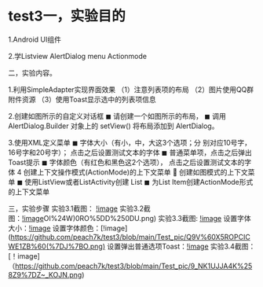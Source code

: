 # test3一，实验目的

1.Android UI组件

2.学Listview AlertDialog menu Actionmode

二，实验内容。

1.利用SimpleAdapter实现界面效果 （1）注意列表项的布局
（2）图片使用QQ群附件资源
（3）使用Toast显示选中的列表项信息

2.创建如图所示的自定义对话框
◼ 请创建一个如图所示的布局，
◼ 调用 AlertDialog.Builder 对象上的 setView() 将布局添加到
AlertDialog。

3.使用XML定义菜单
◼ 字体大小（有小，中，大这3个选项；分
别对应10号字，16号字和20号字）；
点击之后设置测试文本的字体
◼ 普通菜单项，点击之后弹出Toast提示
◼ 字体颜色（有红色和黑色这2个选项），
点击之后设置测试文本的字体
4
创建上下文操作模式(ActionMode)的上下文菜单
 创建如图模式的上下文菜单
◼ 使用ListView或者ListActivity创建
List
◼ 为List Item创建ActionMode形式
的上下文菜单

三，实验步骤
实验3.1截图： [!image](https://github.com/peach7k/test3/blob/main/Test_pic/6~%5B~SUBV1E2H7W2EBRI3%7BYC.png)
实验3.2截图：[!image](https://github.com/peach7k/test3/blob/main/Test_pic/%7D%5BA%5DKIKM)OI%24W)0RO%5DD%250DU.png)
实验3.3截图: [!image](https://github.com/peach7k/test3/blob/main/Test_pic/%40%24L~%607U9_5E9UH%5DN4O4VBF8.png)
           设置字体大小：[!image](https://github.com/peach7k/test3/blob/main/Test_pic/QGVWYJU%5DRC%7BV245YZ%2490A7F.png)
           设置字体颜色：[!image](https://github.com/peach7k/test3/blob/main/Test_pic/Q9V%60X5ROPCICWE1ZB%60(%7DJ%7BO.png)
           设置弹出普通选项Toast：[!image](https://github.com/peach7k/test3/blob/main/Test_pic/3~KPH7Q2%25W2QEUVNG938IB3.png)
  实验3.4截图：[！image] （https://github.com/peach7k/test3/blob/main/Test_pic/9_NK1UJJA4K%258Z9%7DZ~_KOJN.png)

